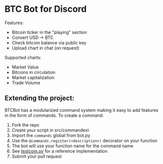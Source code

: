 # BTC Bot for Discord

Features: 

* Bitcoin ticker in the "playing" section
* Convert USD -> BTC
* Check bitcoin balance via public key
* Upload chart in chat (on request)

Supported charts:
* Market Value
* Bitcoins in circulation
* Market capitalization
* Trade Volume

## Extending the project:
BTCBot has a modularized command system making it easy to add features in the form of commands.
To create a command:
1. Fork the repo
2. Create your script in src/commandext
3. Import the `commands` global from bot.py
4. Use the `@commands.register(<description>)` decorator on your function
5. The bot will use your function name for the command name
6. See [testcom.py](https://github.com/asoderman/BTCBot/blob/dev/src/commandext/testcom.py) for a reference implementation
7. Submit your pull request